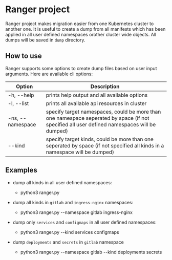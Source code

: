 # Ranger project

Ranger project makes migration easier from one Kubernetes cluster to another one. It is useful to create a dump from all manifests which has been applied in all user defined namespaces orother cluster wide objects. All dumps will be saved in `dump` directory.

## How to use
Ranger supports some options to create dump files based on user input arguments. Here are available cli options:

| Option | Description |
| --- | --- |
| -h, --help | prints help output and all available options |
| -l, --list | prints all available api resources in cluster |
| -ns, --namespace | specify target namespaces, could be more than one namespace seperated by space (if not specified all user defined namespaces will be dumped) |
| --kind | specify target kinds, could be more than one seperated by space (if not specified all kinds in a namespace will be dumped) |

## Examples
- dump all kinds in all user defined namespaces:
  - python3 ranger.py

- dump all kinds in `gitlab` and `ingress-nginx` namespaces:
  - python3 ranger.py --namespace gitlab ingress-nginx

- dump only `services` and `configmaps` in all user defined namespaces:
  - python3 ranger.py --kind services configmaps

- dump `deployments` and `secrets` in `gitlab` namespace
  - python3 ranger.py --namespace gitlab --kind deployments secrets
